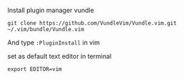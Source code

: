 Install plugin manager vundle

`git clone https://github.com/VundleVim/Vundle.vim.git ~/.vim/bundle/Vundle.vim`

And type `:PluginInstall` in vim

set as default text editor in terminal

`export EDITOR=vim`

